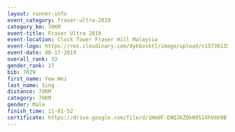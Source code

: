 ```yaml
---
layout: runner-info 
event_category: fraser-ultra-2019 
category_km: 70KM 
event-title: Fraser Ultra 2019 
event-location: Clock Tower Fraser Hill Malaysia 
event-logo: https://res.cloudinary.com/dykbosktl/image/upload/v1573613535/Logo/logo_mfst7w.jpg
event-date: 08-17-2019 
overall_rank: 33
gender_rank: 27
bib: 7029
first_name: Yew Wei
last_name: Sing
distance: 70KM
category: 70KM
gender: Male
finish_time: 11-01-52
certificate: https://drive.google.com/file/d/1HmdF-ENQJkZQkN951XhVmV9BlEG7CRVC/view?usp=sharing
---
```

